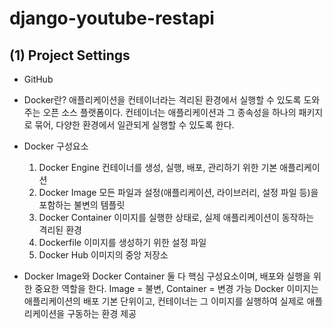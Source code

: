# django-youtube-restapi

## (1) Project Settings

- GitHub

- Docker란?
    애플리케이션을 컨테이너라는 격리된 환경에서 실행할 수 있도록 도와주는 오픈 소스 플랫폼이다. 컨테이너는 애플리케이션과 그 종속성을 하나의 패키지로 묶어, 다양한 환경에서 일관되게 실행할 수 있도록 한다.
- Docker 구성요소
    1. Docker Engine
        컨테이너를 생성, 실행, 배포, 관리하기 위한 기본 애플리케이션
    2. Docker Image
        모든 파일과 설정(애플리케이션, 라이브러리, 설정 파일 등)을 포함하는 불변의 템플릿
    3. Docker Container
        이미지를 실행한 상태로, 실제 애플리케이션이 동작하는 격리된 환경
    4. Dockerfile
        이미지를 생성하기 위한 설정 파일
    5. Docker Hub
        이미지의 중앙 저장소
- Docker Image와 Docker Container
    둘 다 핵심 구성요소이며, 배포와 실행을 위한 중요한 역할을 한다.
    Image = 불변, Container = 변경 가능
    Docker 이미지는 애플리케이션의 배포 기본 단위이고, 컨테이너는 그 이미지를 실행하여 실제로 애플리케이션을 구동하는 환경 제공
